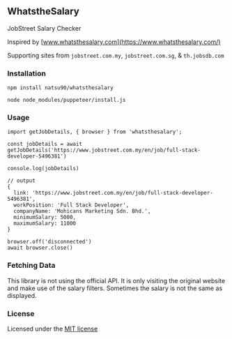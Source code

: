 
## WhatstheSalary

JobStreet Salary Checker

Inspired by [www.whatsthesalary.com](https://www.whatsthesalary.com/)

Supporting sites from `jobstreet.com.my`, `jobstreet.com.sg`, & `th.jobsdb.com`

### Installation

```
npm install natsu90/whatsthesalary

node node_modules/puppeteer/install.js

```

### Usage

```
import getJobDetails, { browser } from 'whatsthesalary';

const jobDetails = await getJobDetails('https://www.jobstreet.com.my/en/job/full-stack-developer-5496381')

console.log(jobDetails)

// output
{
  link: 'https://www.jobstreet.com.my/en/job/full-stack-developer-5496381',
  workPosition: 'Full Stack Developer',
  companyName: 'Mohicans Marketing Sdn. Bhd.',
  minimumSalary: 5000,
  maximumSalary: 11000
}

browser.off('disconnected')
await browser.close()

```

### Fetching Data

This library is not using the official API. It is only visiting the original website and make use of the salary filters. Sometimes the salary is not the same as displayed.

### License

Licensed under the [MIT license](http://opensource.org/licenses/MIT)
